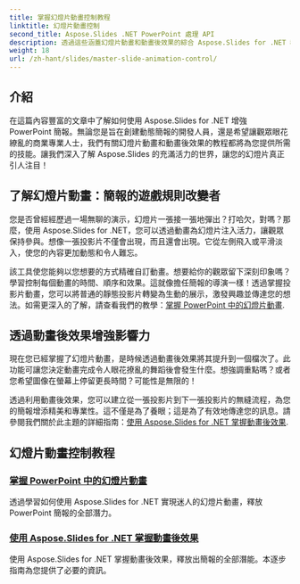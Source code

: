 ```yaml
---
title: 掌握幻燈片動畫控制教程
linktitle: 幻燈片動畫控制
second_title: Aspose.Slides .NET PowerPoint 處理 API
description: 透過這些涵蓋幻燈片動畫和動畫後效果的綜合 Aspose.Slides for .NET 教程，釋放簡報的全部潛力。
weight: 18
url: /zh-hant/slides/master-slide-animation-control/
---
```

## 介紹

在這篇內容豐富的文章中了解如何使用 Aspose.Slides for .NET 增強 PowerPoint 簡報。無論您是旨在創建動態簡報的開發人員，還是希望讓觀眾眼花繚亂的商業專業人士，我們有關幻燈片動畫和動畫後效果的教程都將為您提供所需的技能。讓我們深入了解 Aspose.Slides 的充滿活力的世界，讓您的幻燈片真正引人注目！


## 了解幻燈片動畫：簡報的遊戲規則改變者

您是否曾經經歷過一場無聊的演示，幻燈片一張接一張地彈出？打哈欠，對嗎？那麼，使用 Aspose.Slides for .NET，您可以透過動畫為幻燈片注入活力，讓觀眾保持參與。想像一張投影片不僅會出現，而且還會出現。它從左側飛入或平滑淡入，使您的內容更加動態和令人難忘。 

該工具使您能夠以您想要的方式精確自訂動畫。想要給你的觀眾留下深刻印象嗎？學習控制每個動畫的時間、順序和效果。這就像擔任簡報的導演一樣！透過掌握投影片動畫，您可以將普通的靜態投影片轉變為生動的展示，激發興趣並傳達您的想法。如需更深入的了解，請查看我們的教學：[掌握 PowerPoint 中的幻燈片動畫](./slide-animation-in-power-point/).

## 透過動畫後效果增強影響力

現在您已經掌握了幻燈片動畫，是時候透過動畫後效果將其提升到一個檔次了。此功能可讓您決定動畫完成令人眼花撩亂的舞蹈後會發生什麼。想強調重點嗎？或者您希望圖像在螢幕上停留更長時間？可能性是無限的！

透過利用動畫後效果，您可以建立從一張投影片到下一張投影片的無縫流程，為您的簡報增添精美和專業性。這不僅是為了養眼；這是為了有效地傳達您的訊息。請參閱我們關於此主題的詳細指南：[使用 Aspose.Slides for .NET 掌握動畫後效果](./control-after-animation-effects/). 

## 幻燈片動畫控制教程
### [掌握 PowerPoint 中的幻燈片動畫](./slide-animation-in-power-point/)
透過學習如何使用 Aspose.Slides for .NET 實現迷人的幻燈片動畫，釋放 PowerPoint 簡報的全部潛力。
### [使用 Aspose.Slides for .NET 掌握動畫後效果](./control-after-animation-effects/)
使用 Aspose.Slides for .NET 掌握動畫後效果，釋放出簡報的全部潛能。本逐步指南為您提供了必要的資訊。